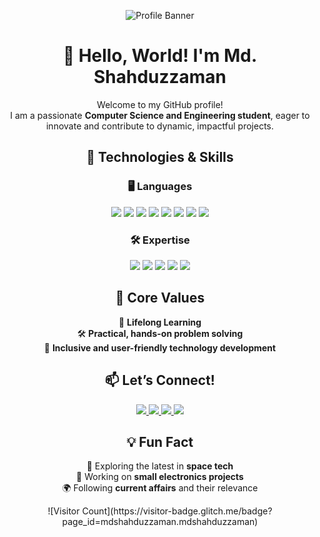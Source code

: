 <p align="center">
  <img src="https://github.com/user-attachments/assets/e9eefbca-a775-4fce-a11c-fdedae3345cc" alt="Profile Banner"/>
</p>

<h1 align="center">👋 Hello, World! I'm Md. Shahduzzaman</h1>

<p align="center">
  Welcome to my GitHub profile! <br/>
  I am a passionate <b>Computer Science and Engineering student</b>, eager to innovate and contribute to dynamic, impactful projects.
</p>

<h2 align="center">🔧 Technologies & Skills</h2>  

<h3 align="center">🖥️ Languages</h3>  
<p align="center">
  <img src="https://img.shields.io/badge/Python-3776AB?style=for-the-badge&logo=python&logoColor=white"/>
  <img src="https://img.shields.io/badge/Java-007396?style=for-the-badge&logo=java&logoColor=white"/>
  <img src="https://img.shields.io/badge/C++-00599C?style=for-the-badge&logo=cplusplus&logoColor=white"/>
  <img src="https://img.shields.io/badge/JavaScript-F7DF1E?style=for-the-badge&logo=javascript&logoColor=black"/>
  <img src="https://img.shields.io/badge/PHP-777BB4?style=for-the-badge&logo=php&logoColor=white"/>
  <img src="https://img.shields.io/badge/SQL-336791?style=for-the-badge&logo=postgresql&logoColor=white"/>
  <img src="https://img.shields.io/badge/HTML5-E34F26?style=for-the-badge&logo=html5&logoColor=white"/>
  <img src="https://img.shields.io/badge/CSS3-1572B6?style=for-the-badge&logo=css3&logoColor=white"/>
</p>

<h3 align="center">🛠️ Expertise</h3>  
<p align="center">
  <img src="https://img.shields.io/badge/Full%20Stack-000000?style=for-the-badge&logo=web&logoColor=white"/>
  <img src="https://img.shields.io/badge/IoT-FF6F00?style=for-the-badge&logo=internetofthings&logoColor=white"/>
  <img src="https://img.shields.io/badge/Real--Time%20Systems-4CAF50?style=for-the-badge&logo=clockify&logoColor=white"/>
  <img src="https://img.shields.io/badge/Machine%20Learning-102230?style=for-the-badge&logo=tensorflow&logoColor=orange"/>
  <img src="https://img.shields.io/badge/Prototyping-2196F3?style=for-the-badge&logo=figma&logoColor=white"/>
</p>

<h2 align="center">🌟 Core Values</h2>  
<p align="center">
  🌱 <b>Lifelong Learning</b> <br/>
  🛠️ <b>Practical, hands-on problem solving</b> <br/>
  🤝 <b>Inclusive and user-friendly technology development</b>
</p>

<h2 align="center">📫 Let’s Connect!</h2>  
<p align="center">
  <a href="mailto:mdshahduzzaman@gmail.com">
    <img src="https://img.shields.io/badge/Email-D14836?style=for-the-badge&logo=gmail&logoColor=white"/>
  </a>
  <a href="https://www.linkedin.com/in/mdshahduzzaman/">
    <img src="https://img.shields.io/badge/LinkedIn-0A66C2?style=for-the-badge&logo=linkedin&logoColor=white"/>
  </a>
  <a href="https://www.facebook.com/md.shahduzzaman.s">
    <img src="https://img.shields.io/badge/Facebook-1877F2?style=for-the-badge&logo=facebook&logoColor=white"/>
  </a>
  <a href="https://x.com/Md_Shahduzzaman">
    <img src="https://img.shields.io/badge/X-000000?style=for-the-badge&logo=x&logoColor=white"/>
  </a>
</p>

<h2 align="center">💡 Fun Fact</h2>  
<p align="center">
  🚀 Exploring the latest in <b>space tech</b> <br/>
  🔧 Working on <b>small electronics projects</b> <br/>
  🌍 Following <b>current affairs</b> and their relevance
</p>

<p align="center">
  ![Visitor Count](https://visitor-badge.glitch.me/badge?page_id=mdshahduzzaman.mdshahduzzaman)
</p>
